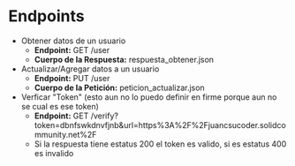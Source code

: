 # Endpoints

- Obtener datos de un usuario
  - **Endpoint:** GET /user
  - **Cuerpo de la Respuesta:** respuesta_obtener.json
- Actualizar/Agregar datos a un usuario
  - **Endpoint:** PUT /user
  - **Cuerpo de la Petición:** peticion_actualizar.json
- Verficar "Token" (esto aun no lo puedo definir en firme porque aun no se cual es ese token)
  - **Endpoint:** GET /verify?token=dbnfswkdnvfjnb&url=https%3A%2F%2Fjuancsucoder.solidcommunity.net%2F
  - Si la respuesta tiene estatus 200 el token es valido, si es estatus 400 es invalido

